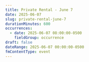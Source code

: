 ```yaml
---
title: Private Rental - June 7
date: 2025-06-07
slug: private-rental-june-7
durationMinutes: 600
occurrences:
  - date: 2025-06-07 08:00:00-0500
    fieldGroup: occurrence
draft: false
dateRange: 2025-06-07 00:00:00-0500
fmContentType: event
---
```

